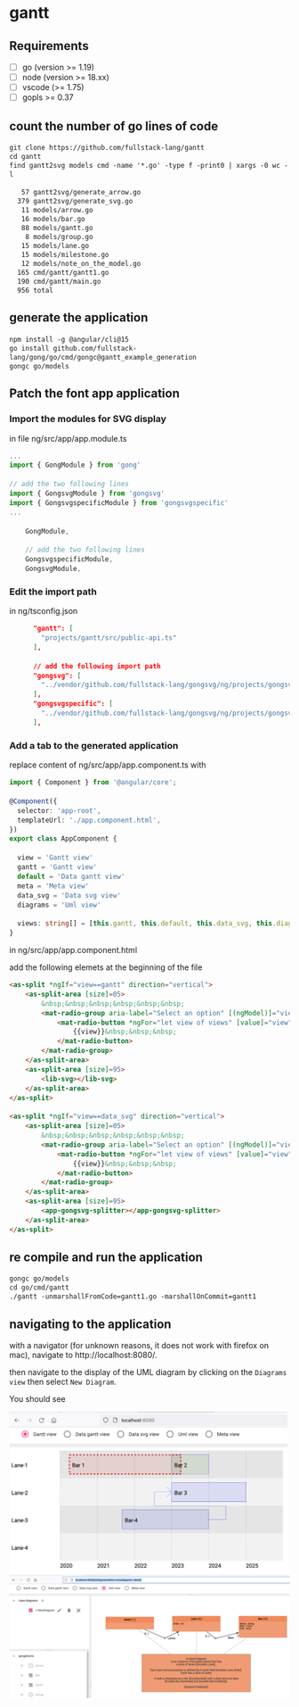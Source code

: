 # gantt


## Requirements


- [ ] go (version >= 1.19)
- [ ] node (version >= 18.xx)
- [ ] vscode (>= 1.75)
- [ ] gopls >= 0.37

## count the number of go lines of code

```
git clone https://github.com/fullstack-lang/gantt
cd gantt
find gantt2svg models cmd -name '*.go' -type f -print0 | xargs -0 wc -l

   57 gantt2svg/generate_arrow.go
  379 gantt2svg/generate_svg.go
   11 models/arrow.go
   16 models/bar.go
   88 models/gantt.go
    8 models/group.go
   15 models/lane.go
   15 models/milestone.go
   12 models/note_on_the_model.go
  165 cmd/gantt/gantt1.go
  190 cmd/gantt/main.go
  956 total
```

## generate the application

```
npm install -g @angular/cli@15
go install github.com/fullstack-lang/gong/go/cmd/gongc@gantt_example_generation
gongc go/models
```

## Patch the font app application


### Import the modules for SVG display

in file ng/src/app/app.module.ts

```ts
...
import { GongModule } from 'gong'

// add the two following lines 
import { GongsvgModule } from 'gongsvg'
import { GongsvgspecificModule } from 'gongsvgspecific'
...

    GongModule,

    // add the two following lines 
    GongsvgspecificModule,
    GongsvgModule,

```

### Edit the import path

in ng/tsconfig.json

```json
      "gantt": [
        "projects/gantt/src/public-api.ts"
      ],

      // add the following import path
      "gongsvg": [
        "../vendor/github.com/fullstack-lang/gongsvg/ng/projects/gongsvg/src/public-api.ts"
      ],
      "gongsvgspecific": [
        "../vendor/github.com/fullstack-lang/gongsvg/ng/projects/gongsvgspecific/src/public-api.ts"
      ],
```

### Add a tab to the generated application

replace content of ng/src/app/app.component.ts with

```ts
import { Component } from '@angular/core';

@Component({
  selector: 'app-root',
  templateUrl: './app.component.html',
})
export class AppComponent {

  view = 'Gantt view'
  gantt = 'Gantt view'
  default = 'Data gantt view'
  meta = 'Meta view'
  data_svg = 'Data svg view'
  diagrams = 'Uml view'

  views: string[] = [this.gantt, this.default, this.data_svg, this.diagrams, this.meta];
}
```

in ng/src/app/app.component.html

add the following elemets at the beginning of the file

```html
<as-split *ngIf="view==gantt" direction="vertical">
    <as-split-area [size]=05>
        &nbsp;&nbsp;&nbsp;&nbsp;&nbsp;&nbsp;
        <mat-radio-group aria-label="Select an option" [(ngModel)]="view">
            <mat-radio-button *ngFor="let view of views" [value]="view">
                {{view}}&nbsp;&nbsp;&nbsp;
            </mat-radio-button>
        </mat-radio-group>
    </as-split-area>
    <as-split-area [size]=95>
        <lib-svg></lib-svg>
    </as-split-area>
</as-split>

<as-split *ngIf="view==data_svg" direction="vertical">
    <as-split-area [size]=05>
        &nbsp;&nbsp;&nbsp;&nbsp;&nbsp;&nbsp;
        <mat-radio-group aria-label="Select an option" [(ngModel)]="view">
            <mat-radio-button *ngFor="let view of views" [value]="view">
                {{view}}&nbsp;&nbsp;&nbsp;
            </mat-radio-button>
        </mat-radio-group>
    </as-split-area>
    <as-split-area [size]=95>
        <app-gongsvg-splitter></app-gongsvg-splitter>
    </as-split-area>
</as-split>
```

## re compile and run the application


```
gongc go/models
cd go/cmd/gantt
./gantt -unmarshallFromCode=gantt1.go -marshallOnCommit=gantt1 
```



## navigating to the application

with a navigator (for unknown reasons, it does not work with firefox on mac), navigate to http://localhost:8080/.

then navigate to the display of the UML diagram by clicking on the `Diagrams view` then select `New Diagram`.

You should see

<img width="500" src="./gantt.png">

<img width="800" src="./uml.png">

